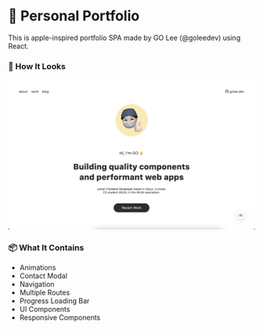 # 💁 Personal Portfolio 

This is apple-inspired portfolio SPA made by GO Lee (@goleedev) using React.

### 👀 How It Looks
![Portfolio](./src/portfolio.png)

### 📦 What It Contains
- Animations
- Contact Modal
- Navigation
- Multiple Routes
- Progress Loading Bar
- UI Components
- Responsive Components